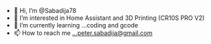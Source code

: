- 👋 Hi, I’m @Sabadija78
- 👀 I’m interested in Home Assistant and 3D Printing (CR10S PRO V2)
- 🌱 I’m currently learning ...coding and gcode
- 📫 How to reach me ...peter.sabadija@gmail.com

<!---
Sabadija78/Sabadija78 is a ✨ special ✨ repository because its `README.md` (this file) appears on your GitHub profile.
You can click the Preview link to take a look at your changes.
--->
